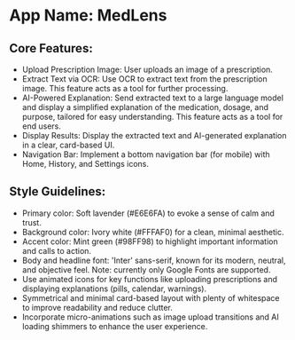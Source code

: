 # **App Name**: MedLens

## Core Features:

- Upload Prescription Image: User uploads an image of a prescription.
- Extract Text via OCR: Use OCR to extract text from the prescription image. This feature acts as a tool for further processing.
- AI-Powered Explanation: Send extracted text to a large language model and display a simplified explanation of the medication, dosage, and purpose, tailored for easy understanding. This feature acts as a tool for end users.
- Display Results: Display the extracted text and AI-generated explanation in a clear, card-based UI.
- Navigation Bar: Implement a bottom navigation bar (for mobile) with Home, History, and Settings icons.

## Style Guidelines:

- Primary color: Soft lavender (#E6E6FA) to evoke a sense of calm and trust.
- Background color: Ivory white (#FFFAF0) for a clean, minimal aesthetic.
- Accent color: Mint green (#98FF98) to highlight important information and calls to action.
- Body and headline font: 'Inter' sans-serif, known for its modern, neutral, and objective feel. Note: currently only Google Fonts are supported.
- Use animated icons for key functions like uploading prescriptions and displaying explanations (pills, calendar, warnings).
- Symmetrical and minimal card-based layout with plenty of whitespace to improve readability and reduce clutter.
- Incorporate micro-animations such as image upload transitions and AI loading shimmers to enhance the user experience.